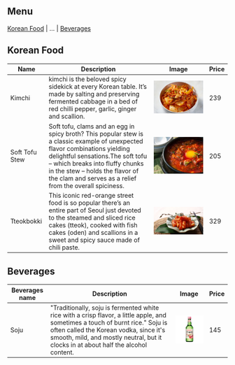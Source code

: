 ## Menu


[Korean Food](#korean-food) | ... | [Beverages](#beverages)


## Korean Food
| Name | Description | Image                 | Price |
|------|-------------|-----------------------|------|
| Kimchi | kimchi is the beloved spicy sidekick at every Korean table. It’s made by salting and preserving fermented cabbage in a bed of red chilli pepper, garlic, ginger and scallion. | ![kimchi](images/kimchi.png) | 239  |
|Soft Tofu Stew|Soft tofu, clams and an egg in spicy broth? This popular stew is a classic example of unexpected flavor combinations yielding delightful sensations.The soft tofu – which breaks into fluffy chunks in the stew – holds the flavor of the clam and serves as a relief from the overall spiciness.| ![tofu](images/tofu.png) | 205  |
|Tteokbokki|This iconic red-orange street food is so popular there’s an entire part of Seoul just devoted to the steamed and sliced rice cakes (tteok), cooked with fish cakes (oden) and scallions in a sweet and spicy sauce made of chili paste.| ![tok](images/tok.png)| 329  |
## Beverages


| Beverages name | Description | Image                    | Price |
|----------------|-------------|--------------------------|-------|
| Soju           |"Traditionally, soju is fermented white rice with a crisp flavor, a little apple, and sometimes a touch of burnt rice." Soju is often called the Korean vodka, since it's smooth, mild, and mostly neutral, but it clocks in at about half the alcohol content.| ![soju](images/soju.png) | 145   
